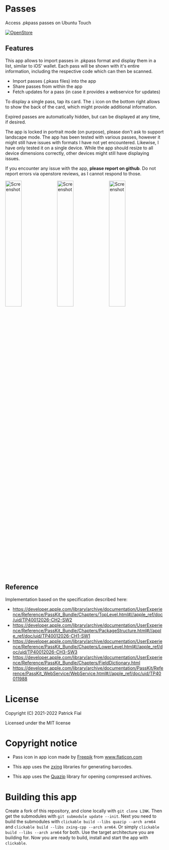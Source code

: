 # Passes
Access .pkpass passes on Ubuntu Touch

[![OpenStore](https://open-store.io/badges/en_US.png)](https://open-store.io/app/passes.s710)

## Features

This app allows to import passes in .pkpass format and display them in a list, similar to iOS' wallet. Each pass will be shown with it's entire information, including the respective code which can then be scanned.

- Import passes (.pkass files) into the app
- Share passes from within the app
- Fetch updates for a pass (in case it provides a webservice for updates)

To display a single pass, tap its card. The `i` icon on the bottom right allows to show the back of the card, which might provide additional information.

Expired passes are automatically hidden, but can be displayed at any time, if desired.

The app is locked in portrait mode (on purpose), please don't ask to support landscape mode.
The app has been tested with various passes, however it might still have issues with formats I have not yet encountered. Likewise, I have only tested it on a single device. While the app should resize to all device dimensions correctly, other devices might still have displaying issues.

If you encounter any issue with the app, **please report on github**. Do not report errors via openstore reviews, as I cannot respond to those.

<p float="left">
<img title="Screenshot" alt="Screenshot" width="32%" src="screenshots/screenshot1.png">
<img title="Screenshot" alt="Screenshot" width="32%" src="screenshots/screenshot2.png">
<img title="Screenshot" alt="Screenshot" width="32%" src="screenshots/screenshot3.png">

</p>

## Reference

Implementation based on the specification described here:
- https://developer.apple.com/library/archive/documentation/UserExperience/Reference/PassKit_Bundle/Chapters/TopLevel.html#//apple_ref/doc/uid/TP40012026-CH2-SW2
- https://developer.apple.com/library/archive/documentation/UserExperience/Reference/PassKit_Bundle/Chapters/PackageStructure.html#//apple_ref/doc/uid/TP40012026-CH1-SW1
- https://developer.apple.com/library/archive/documentation/UserExperience/Reference/PassKit_Bundle/Chapters/LowerLevel.html#//apple_ref/doc/uid/TP40012026-CH3-SW3
- https://developer.apple.com/library/archive/documentation/UserExperience/Reference/PassKit_Bundle/Chapters/FieldDictionary.html
- https://developer.apple.com/library/archive/documentation/PassKit/Reference/PassKit_WebService/WebService.html#//apple_ref/doc/uid/TP40011988


# License

Copyright (C) 2021-2022 Patrick Fial

Licensed under the MIT license

# Copyright notice
- Pass icon in app icon made by <a href="https://www.freepik.com" title="Freepik">Freepik</a> from <a href="https://www.flaticon.com/" title="Flaticon">www.flaticon.com</a>

- This app uses the [zxing](https://github.com/nu-book/zxing-cpp.git) libraries for generating barcodes.

- This app uses the [Quazip](https://github.com/stachenov/quazip.git) library for opening compressed archives.

# Building this app

Create a fork of this repository, and clone locally with `git clone LINK`.
Then get the submodules with `git submodule update --init`.
Next you need to build the submodules with `clickable build --libs quazip --arch arm64` and `clickable build --libs zxing-cpp --arch arm64`. Or simply `clickable build --libs --arch arm64` for both. Use the target architecture you are building for.
Now you are ready to build, install and start the app with `clickable`.